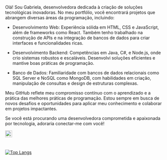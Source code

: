 Olá! Sou Gabriela, desenvolvedora dedicada à criação de soluções tecnológicas inovadoras.
No meu portfólio, você encontrará projetos que abrangem diversas áreas da programação, incluindo:

- Desenvolvimento Web: Experiência sólida em HTML, CSS e JavaScript, além de frameworks como React. Também tenho trabalhado na construção de APIs e na integração de bancos de dados para criar interfaces e funcionalidades ricas.

- Desenvolvimento Backend: Competências em Java, C#, e Node.js, onde crio sistemas robustos e escaláveis. Desenvolvi soluções eficientes e mantive boas práticas de programação.

- Banco de Dados: Familiaridade com bancos de dados relacionais como SQL Server e NoSQL como MongoDB, com habilidades em criação, manipulação de consultas e design de estruturas complexas.

Meu GitHub reflete meu compromisso contínuo com o aprendizado e a prática das melhores práticas de programação. Estou sempre em busca de novos desafios e oportunidades para aplicar meu conhecimento e colaborar em projetos impactantes.

Se você está procurando uma desenvolvedora comprometida e apaixonada por tecnologia, adoraria conectar-me com você!

<a href="https://www.linkedin.com/in/gxbrielaramalho/" target="_blank">
  <img align="left" alt="LinkedIn" width="22px" src="https://cdn.jsdelivr.net/npm/simple-icons@v3/icons/linkedin.svg" />
</a>
<br />
</p>
<br />

[![Top Langs](https://github-readme-stats.vercel.app/api/top-langs/?username=gxbrielaramalho&layout=compact&show_icons=true&theme=buefy)](https://github.com/gxbrielaramalho/github-readme-stats)


